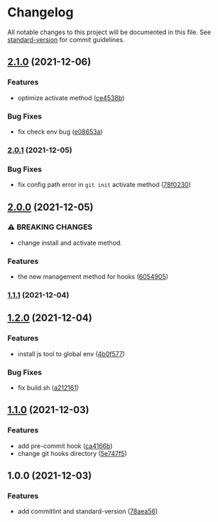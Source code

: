 # Changelog

All notable changes to this project will be documented in this file. See [standard-version](https://github.com/conventional-changelog/standard-version) for commit guidelines.

## [2.1.0](https://github.com/tzaiyang/git-hooks/compare/v2.0.1...v2.1.0) (2021-12-06)


### Features

* optimize activate method ([ce4538b](https://github.com/tzaiyang/git-hooks/commit/ce4538b47dde959ff6a87731d9928879d743a747))


### Bug Fixes

* fix check env bug ([e08653a](https://github.com/tzaiyang/git-hooks/commit/e08653a6eee4cb8431815f8d041a6738ec153504))

### [2.0.1](https://github.com/tzaiyang/git-hooks/compare/v2.0.0...v2.0.1) (2021-12-05)


### Bug Fixes

* fix config path error in `git init` activate method ([78f0230](https://github.com/tzaiyang/git-hooks/commit/78f0230dce43a7d326a99596e113ae0731c3abdd))

## [2.0.0](https://github.com/tzaiyang/git-hooks/compare/v1.2.0...v2.0.0) (2021-12-05)


### ⚠ BREAKING CHANGES

* change install and activate method.

### Features

* the new management method for hooks ([6054905](https://github.com/tzaiyang/git-hooks/commit/6054905b40eae35810018cfb1956212b0048dfb7))

### [1.1.1](https://github.com/tzaiyang/git-hooks/compare/v1.1.0...v1.1.1) (2021-12-04)

## [1.2.0](https://github.com/tzaiyang/git-hooks/compare/v1.1.0...v1.2.0) (2021-12-04)


### Features

* install js tool to global env ([4b0f577](https://github.com/tzaiyang/git-hooks/commit/4b0f57792a6ec0ec8339717f46bf384a2c7b5d29))


### Bug Fixes

* fix build.sh ([a212161](https://github.com/tzaiyang/git-hooks/commit/a212161f908943b8516fd2d6a7f78177e734143e))

## [1.1.0](https://github.com/tzaiyang/git-hooks/compare/v1.0.0...v1.1.0) (2021-12-03)


### Features

* add pre-commit hook ([ca4166b](https://github.com/tzaiyang/git-hooks/commit/ca4166b01de50593362c27e3bb7c08824529e64e))
* change git hooks directory ([5e747f5](https://github.com/tzaiyang/git-hooks/commit/5e747f59fd0827db4a649cb51b5951770d242fae))

## 1.0.0 (2021-12-03)


### Features

* add commitlint and standard-version ([78aea56](https://github.com/tzaiyang/git-hooks/commit/78aea568df621bd2d7c2e8d96c63b401fda25d5a))
